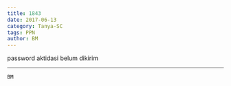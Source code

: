 ```yaml
---
title: 1843
date: 2017-06-13
category: Tanya-SC
tags: PPN
author: BM
---
```


password aktidasi belum dikirim

---



`BM`
